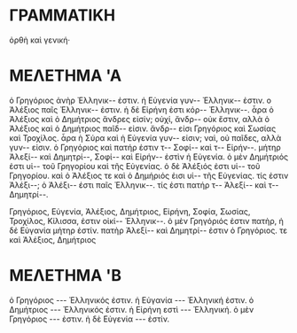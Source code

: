 # ΓΡΑΜΜΑΤΙΚΗ

ὀρθὴ καὶ γενική·



# ΜΕΛΕΤΗΜΑ 'Α

ὁ Γρηγόριος ἀνὴρ Ἐλληνικ-- ἐστιν. ἡ Εὐγενία γυν-- Ἐλληνικ-- ἐστιν. ο Ἀλέξιος παῖς Ἐλληνικ-- ἐστιν. ἡ δἐ Εἰρήνη ἐστι κόρ-- Ἐλληνικ--. ἆρα ὁ Ἀλέξιος καὶ ὁ Δημήτριος ἄνδρες εἰσίν; οὐχί, ἄνδρ-- οὐκ ἔστιν, αλλὰ ὁ Ἀλέξιος καὶ ὁ Δημήτριος παῖδ-- εἰσιν. ἄνδρ-- εἰσι Γρηγόριος καὶ Σωσίας καὶ Τροχίλος. ἆρα ὴ Σύρα καὶ ἡ Εὐγενία γυν-- εἰσιν; ναὶ, οὐ παῖδες, αλλὰ γυν-- εἰσιν. ὁ Γρηγόριος καὶ πατήρ ἐστιν τ-- Σοφί-- καὶ τ-- Εἰρήν--. μήτηρ Ἀλεξί-- καὶ Δημητρί--, Σοφί-- καὶ Εἰρήν-- ἐστὶν ἡ Εὐγενία. ὁ μὲν Δημήτριός ἐστι υἱ-- τοῦ Γρηγορίου καὶ τῆς Εὐγενίας. ὁ δὲ Ἀλέξιός  ἐστι υἱ-- τοῦ Γρηγορίου. καὶ ὁ Ἀλέξιος τε καὶ ὁ Δημήριός ἐισι υἱ-- τῆς Εὐγενίας. τίς ἐστιν Ἀλέξι--; ὁ Ἀλέξι-- έστι παῖς Ἐλληνικ--. τίς ἐστι πατήρ τ-- Ἀλεξί-- καὶ τ-- Δημητρί--.

Γρηγόριος, Εὐγενία, Ἀλέξιος, Δημήτριος, Εἰρήνη, Σοφία, Σωσίας, Τροχίλος, Κίλισσα, ἐστιν οἰκί-- Ἑλληνικ--. ὁ μὲν Γρηγόριός ἐστιν πατὴρ, ἡ δἐ Εὐγανία μήτηρ ἐστίν. πατὴρ Ἀλεξί-- καὶ Δημητρί-- ἐστιν ὁ Γρηγόριος. τε καὶ Ἀλέξιος, Δημήτριος 


# ΜΕΛΕΤΗΜΑ 'Β

ὁ Γρηγόριος --- Ἐλληνικός ἐστιν. ἡ Εὐγανία --- Ἐλληνική ἐστιν. ὁ Δημήτριος --- Ἐλληνικός ἐστιν. ἡ Εἰρήνη εστὶ --- Ἐλληνική. ὁ μὲν Γρηγόριος --- ἐστιν. ἡ δὲ Εὐγενία --- ἐστίν.
